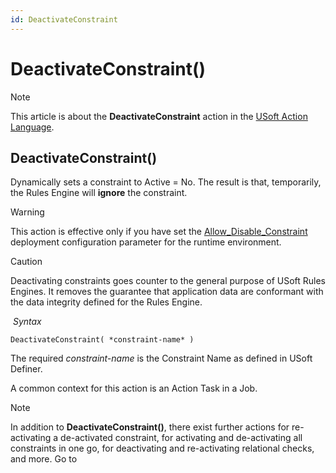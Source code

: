```yaml
---
id: DeactivateConstraint
---
```


# DeactivateConstraint()



> [!NOTE]
> This article is about the **DeactivateConstraint** action in the [USoft Action Language](/docs/Task%20flow/Action%20Language%20reference/USoft%20Action%20Language.md).

## **DeactivateConstraint()**

Dynamically sets a constraint to Active = No. The result is that, temporarily, the Rules Engine will **ignore** the constraint.

> [!WARNING]
> This action is effective only if you have set the [Allow_Disable_Constraint](/docs/Authorisation%20and%20access/Deployment%20configurations/Allow_Disable_Constraint.md) deployment configuration parameter for the runtime environment.

> [!CAUTION]
> Deactivating constraints goes counter to the general purpose of USoft Rules Engines.
> It removes the guarantee that application data are conformant with the data integrity defined for the Rules Engine.

 *Syntax*

```
DeactivateConstraint( *constraint-name* )
```

The required *constraint-name* is the Constraint Name as defined in USoft Definer.

A common context for this action is an Action Task in a Job.

> [!NOTE]
> In addition to **DeactivateConstraint()**, there exist further actions for re-activating a de-activated constraint, for activating and de-activating all constraints in one go, for deactivating and re-activating relational checks, and more. Go to
>  